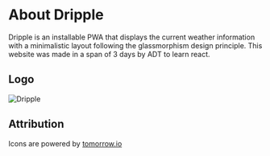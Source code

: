 # About Dripple
Dripple is an installable PWA that displays the current weather information with a minimalistic layout following the glassmorphism design principle.
This website was made in a span of 3 days by ADT to learn react.

## Logo
![Dripple](https://github.com/user-attachments/assets/710cc69f-484d-4d17-9684-c736dfbc038e)

## Attribution
Icons are powered by [tomorrow.io](https://tomorrow.io/weather-api)
